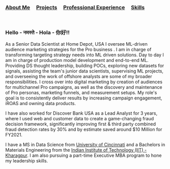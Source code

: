 <br />


### [About Me](https://vermaph.github.io/)&nbsp; &nbsp; &nbsp;[Projects](./projects.html)&nbsp; &nbsp; &nbsp;[Professional Experience](./experience.html)&nbsp; &nbsp; &nbsp;[Skills](./skills.html)<br />

<br />

### Hello - नमस्ते - Hola - 你好!! 

As a Senior Data Scientist at Home Depot, USA I oversee ML-driven audience marketing strategies for the Pro business . I am in charge of transforming targeting strategy needs into ML driven solutions. Day to day I am in charge of production model development and end-to-end ML. Providing DS thought leadership, building POCs, exploring new datasets for signals, assisting the team's junior data scientists, supervising ML projects, and overseeing the work of offshore analysts are some of my broader responsibilities. I cross over into digital marketing by creation of audiences for multichannel Pro campaigns, as well as the discovery and maintenance of Pro personas, marketing funnels, and measurement setups. My role's goal is to consistently deliver results by increasing campaign engagement, iROAS and owning data products.

I have also worked for Discover Bank USA as a Lead Analyst for 3 years, where I used web and customer data to create a game-changing fraud decision framework, significantly improving first & third party combined fraud detection rates by 30% and by estimate saved around $10 Million for FY2021. 

I have a MS in Data Science from [University of Cincinnati](https://business.uc.edu/) and a Bachelors in Materials Engineering from the [Indian Institute of Technology (IIT) - Kharagpur](https://www.iitkgp.ac.in/). I am also pursuing a part-time Executive MBA program to hone my leadership skills.

<!-- Google tag (gtag.js) -->
<script async src="https://www.googletagmanager.com/gtag/js?id=G-NSNZ1PS7E4"></script>
<script>
  window.dataLayer = window.dataLayer || [];
  function gtag(){dataLayer.push(arguments);}
  gtag('js', new Date());

  gtag('config', 'G-NSNZ1PS7E4');
</script>




